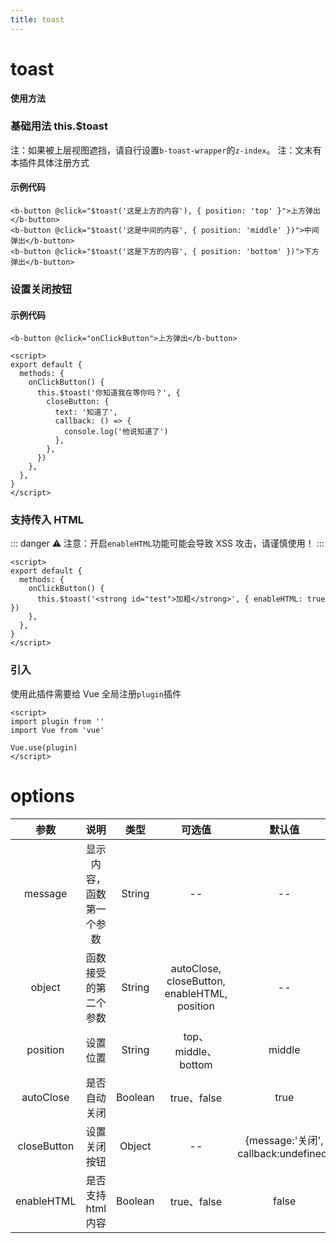 ```yaml
---
title: toast
---
```


# toast

**使用方法**

### 基础用法 this.\$toast

<ClientOnly>
<toast-demo-common></toast-demo-common>
</ClientOnly>

注：如果被上层视图遮挡，请自行设置`b-toast-wrapper`的`z-index`。
注：文末有本插件具体注册方式

#### 示例代码

```vue
<b-button @click="$toast('这是上方的内容'), { position: 'top' }">上方弹出</b-button>
<b-button @click="$toast('这是中间的内容', { position: 'middle' })">中间弹出</b-button>
<b-button @click="$toast('这是下方的内容', { position: 'bottom' })">下方弹出</b-button>
```

### 设置关闭按钮

<ClientOnly>
<toast-demo-close></toast-demo-close>
</ClientOnly>

#### 示例代码

```vue
<b-button @click="onClickButton">上方弹出</b-button>

<script>
export default {
  methods: {
    onClickButton() {
      this.$toast('你知道我在等你吗？', {
        closeButton: {
          text: '知道了',
          callback: () => {
            console.log('他说知道了')
          },
        },
      })
    },
  },
}
</script>
```

### 支持传入 HTML

<ClientOnly>
<toast-demo-HTML></toast-demo-HTML>
</ClientOnly>

::: danger
:warning: 注意：开启`enableHTML`功能可能会导致 XSS 攻击，请谨慎使用！
:::

```vue
<script>
export default {
  methods: {
    onClickButton() {
      this.$toast('<strong id="test">加粗</strong>', { enableHTML: true })
    },
  },
}
</script>
```

### 引入

使用此插件需要给 Vue 全局注册`plugin`插件

```vue
<script>
import plugin from ''
import Vue from 'vue'

Vue.use(plugin)
</script>
```

# options

|    参数     |           说明           |  类型   |                    可选值                    |                默认值                |
| :---------: | :----------------------: | :-----: | :------------------------------------------: | :----------------------------------: |
|   message   | 显示内容，函数第一个参数 | String  |                      --                      |                  --                  |
|   object    |   函数接受的第二个参数   | String  | autoClose, closeButton, enableHTML, position |                  --                  |
|  position   |         设置位置         | String  |             top、middle、bottom              |                middle                |
|  autoClose  |       是否自动关闭       | Boolean |                 true、false                  |                 true                 |
| closeButton |       设置关闭按钮       | Object  |                      --                      | {message:'关闭', callback:undefined} |
| enableHTML  |    是否支持 html 内容    | Boolean |                 true、false                  |                false                 |
